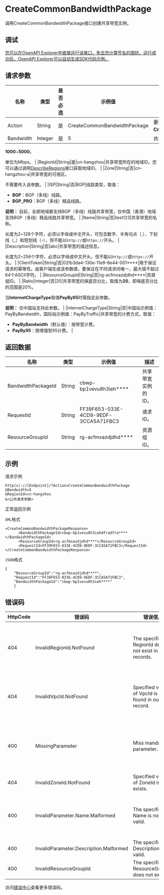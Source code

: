 # CreateCommonBandwidthPackage

调用CreateCommonBandwidthPackage接口创建共享带宽实例。

## 调试

[您可以在OpenAPI Explorer中直接运行该接口，免去您计算签名的困扰。运行成功后，OpenAPI Explorer可以自动生成SDK代码示例。](https://api.aliyun.com/#product=Vpc&api=CreateCommonBandwidthPackage&type=RPC&version=2016-04-28)

## 请求参数

|名称|类型|是否必选|示例值|描述|
|--|--|----|---|--|
|Action|String|是|CreateCommonBandwidthPackage|要执行的操作，取值：**CreateCommonBandwidthPackage**。 |
|Bandwidth|Integer|是|5|共享带宽的带宽峰值，取值：

 **1000**~**5000**。

 单位为Mbps。 |
|RegionId|String|是|cn-hangzhou|共享带宽所在的地域ID。您可以通过调用[DescribeRegions](~~36063~~)接口获取地域ID。 |
|Zone|String|否|cn-hangzhou-a|共享带宽的可用区。

 不需要传入该参数。 |
|ISP|String|否|BGP|线路类型，取值：

 -   **BGP**：BGP（多线）线路。
-   **BGP\_PRO**：BGP（多线）精品线路。

 **说明：** 目前，全部地域都支持BGP（多线）线路共享带宽，仅中国（香港）地域支持BGP（多线）精品线路共享带宽。 |
|Name|String|否|test123|共享带宽的名称。

 长度为2~128个字符，必须以字母或中文开头，可包含数字、半角句点（.）、下划线（\_）和短划线（-），但不能以`http://`或`https://`开头。 |
|Description|String|否|abc|共享带宽的描述信息。

 长度为2~256个字符，必须以字母或中文开头，但不能以`http://`或`https://`开头。 |
|ClientToken|String|否|02fb3da4-130e-11e9-8e44-001\*\*\*\*|用于保证请求的幂等性。由客户端生成该参数值，要保证在不同请求间唯一，最大值不超过64个ASCII字符。 |
|ResourceGroupId|String|否|rg-acfmxazdjdhd\*\*\*\*|资源组ID。 |
|Ratio|Integer|否|20|共享带宽的保底百分比，取值为**20**，即保底百分比的范围是20%。

 当**InternetChargeType**取值**PayBy95**时需指定此参数。

 **说明：** 仅中国站支持此参数。 |
|InternetChargeType|String|否|中国站示例值：PayByBandwidth，国际站示例值：PayByTraffic|共享带宽的计费方式，取值：

 -   **PayByBandwidth**（默认值）：按带宽计费。
-   **PayBy95**：按增强型95计费。 |

## 返回数据

|名称|类型|示例值|描述|
|--|--|---|--|
|BandwidthPackageId|String|cbwp-bp1vevu8h3ieh\*\*\*\*|共享带宽实例的ID。 |
|RequestId|String|FF39F653-033E-4CD9-9EDF-3CCA5A71FBC3|请求ID。 |
|ResourceGroupId|String|rg-acfmxazdjdhd\*\*\*\*|资源组ID。 |

## 示例

请求示例

```
http(s)://[Endpoint]/?Action=CreateCommonBandwidthPackage
&Bandwidth=5
&RegionId=cn-hangzhou
&<公共请求参数>
```

正常返回示例

`XML`格式

```
<CreateCommonBandwidthPackageResponse>
      <BandwidthPackageId>cbwp-bp1vevu8h3iehdfradfra****</BandwidthPackageId>
      <ResourceGroupId>rg-acfmxazdjdhd****</ResourceGroupId>
      <RequestId>FF39F653-033E-4CD9-9EDF-3CCA5A71FBC3</RequestId>
</CreateCommonBandwidthPackageResponse>
```

`JSON`格式

```
{
    "ResourceGroupId":"rg-acfmxazdjdhd****",
    "RequestId":"FF39F653-033E-4CD9-9EDF-3CCA5A71FBC3",
    "BandwidthPackageId":"cbwp-bp1vevu8h3ieh****"
    }
```

## 错误码

|HttpCode|错误码|错误信息|描述|
|--------|---|----|--|
|404|InvalidRegionId.NotFound|The specified RegionId does not exist in our records.|指定的 RegionId 不存在，请您检查此产品在该地域是否可用。|
|404|InvalidVpcId.NotFound|Specified value of VpcId is not found in our record.|该 VPC 不存在，请您检查输入的 VPC 是否正确。|
|400|MissingParameter|Miss mandatory parameter.|缺少必要参数，请您检查必填参数是否都已填后再进行操作。|
|404|InvalidZoneId.NotFound|Specified value of ZoneId is not exists.|该可用区不存在。|
|400|InvalidParameter.Name.Malformed|The specified Name is not valid.|该名称不合法，请您按照正确的格式书写名称。|
|400|InvalidParameter.Description.Malformed|The specified Description is not valid.|该描述不合法。|
|400|InvalidResourceGroupId|The specified ResourceGroupId does not exist.|资源组ID不存在。|

访问[错误中心](https://error-center.aliyun.com/status/product/Vpc)查看更多错误码。


